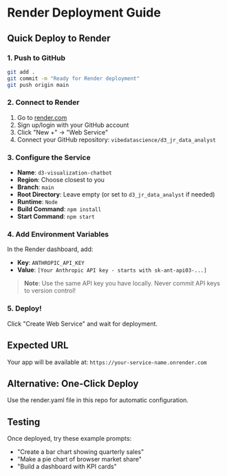 # Render Deployment Guide

## Quick Deploy to Render

### 1. Push to GitHub
```bash
git add .
git commit -m "Ready for Render deployment"
git push origin main
```

### 2. Connect to Render
1. Go to [render.com](https://render.com)
2. Sign up/login with your GitHub account
3. Click "New +" → "Web Service"
4. Connect your GitHub repository: `vibedatascience/d3_jr_data_analyst`

### 3. Configure the Service
- **Name**: `d3-visualization-chatbot`
- **Region**: Choose closest to you
- **Branch**: `main`
- **Root Directory**: Leave empty (or set to `d3_jr_data_analyst` if needed)
- **Runtime**: `Node`
- **Build Command**: `npm install`
- **Start Command**: `npm start`

### 4. Add Environment Variables
In the Render dashboard, add:
- **Key**: `ANTHROPIC_API_KEY`
- **Value**: `[Your Anthropic API key - starts with sk-ant-api03-...]`

> **Note**: Use the same API key you have locally. Never commit API keys to version control!

### 5. Deploy!
Click "Create Web Service" and wait for deployment.

## Expected URL
Your app will be available at: `https://your-service-name.onrender.com`

## Alternative: One-Click Deploy
Use the render.yaml file in this repo for automatic configuration.

## Testing
Once deployed, try these example prompts:
- "Create a bar chart showing quarterly sales"
- "Make a pie chart of browser market share"
- "Build a dashboard with KPI cards"